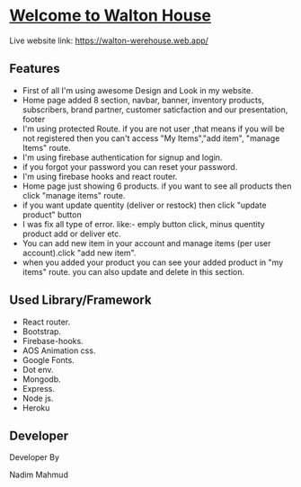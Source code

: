 
# [Welcome to Walton House](https://walton-werehouse.web.app/)

Live website link: https://walton-werehouse.web.app/

## Features

* First of all I'm using awesome Design and Look in my website.
* Home page added 8 section, navbar, banner, inventory products, subscribers, brand partner, customer saticfaction and our presentation, footer
* I'm using protected Route. if you are not user ,that means if you will be not registered then you can't access "My Items","add item", "manage Items" route.
* I'm using firebase authentication for signup and login.
* if you forgot your password you can reset your password.
* I'm using firebase hooks and react router.
* Home page just showing 6 products. if you want to see all products then click "manage items" route.
* if you want update quentity (deliver or restock) then click "update product" button
* I was fix all type of error. like:- emply button click, minus quentity product add or deliver etc.
* You can add new item in your account and manage items (per user account).click "add new item".
* when you added your product you can see your added product in "my items" route. you can also update and delete in this section.

## Used Library/Framework

* React router.
* Bootstrap.
* Firebase-hooks.
* AOS Animation css.
* Google Fonts.
* Dot env.
* Mongodb.
* Express.
* Node js.
* Heroku


## Developer

Developer By

Nadim Mahmud


